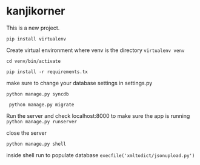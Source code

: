 kanjikorner
===========
This is a new project.

```pip install virtualenv```

Create virtual environment where venv is the directory
```virtualenv venv ```

```cd venv/bin/activate ```

```pip install -r requirements.tx ```

make sure to change your database settings in settings.py 

``` python manage.py syncdb ```

``` python manage.py migrate```


Run the server and check localhost:8000 to make sure the app is running
``` python manage.py runserver ```

close the server

```python manage.py shell```

inside shell run to populate database
```execfile('xmltodict/jsonupload.py')```



